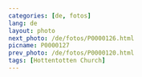 ```yaml
---
categories: [de, fotos]
lang: de
layout: photo
next_photo: /de/fotos/P0000126.html
picname: P0000127
prev_photo: /de/fotos/P0000120.html
tags: [Hottentotten Church]
---
```

